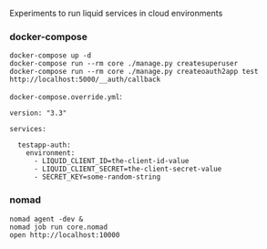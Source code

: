 Experiments to run liquid services in cloud environments

### docker-compose
```
docker-compose up -d
docker-compose run --rm core ./manage.py createsuperuser
docker-compose run --rm core ./manage.py createoauth2app test http://localhost:5000/__auth/callback
```

`docker-compose.override.yml`:
```
version: "3.3"

services:

  testapp-auth:
    environment:
      - LIQUID_CLIENT_ID=the-client-id-value
      - LIQUID_CLIENT_SECRET=the-client-secret-value
      - SECRET_KEY=some-random-string
```

### nomad
```
nomad agent -dev &
nomad job run core.nomad
open http://localhost:10000
```

